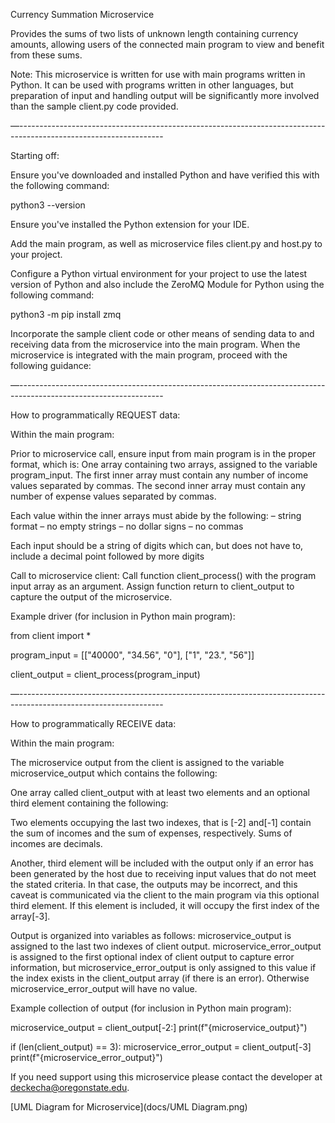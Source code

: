 Currency Summation Microservice

Provides the sums of two lists of unknown length containing currency amounts, allowing users of the connected main program to view and benefit from these sums.

Note: This microservice is written for use with main programs written in Python.  It can be used with programs written in other languages, but preparation of input and handling output will be significantly more involved than the sample client.py code provided.

—------------------------------------------------------------------------------------------------------------------

Starting off:

Ensure you've downloaded and installed Python and have verified this with the following command:

python3 --version

Ensure you've installed the Python extension for your IDE.

Add the main program, as well as microservice files client.py and host.py to your project.

Configure a Python virtual environment for your project to use the latest version of Python and also include the ZeroMQ Module for Python using the following command:

python3 -m pip install zmq

Incorporate the sample client code or other means of sending data to and receiving data from the microservice into the main program.  When the microservice is integrated with the main program, proceed with the following guidance:

—------------------------------------------------------------------------------------------------------------------

How to programmatically REQUEST data:

Within the main program:

Prior to microservice call, ensure input from main program is in the proper format, which is:  One array containing two arrays, assigned to the variable program_input.  The first inner array must contain any number of income values separated by commas.  The second inner array must contain any number of expense values separated by commas.

Each value within the inner arrays must abide by the following:
–  string format
–  no empty strings
–  no dollar signs
–  no commas

Each input should be a string of digits which can, but does not have to, include a decimal point followed by more digits

Call to microservice client:
Call function client_process() with the program input array as an argument.  Assign function return to client_output to capture the output of the microservice.

Example driver (for inclusion in Python main program):


from client import *

program_input = [["40000", "34.56", "0"], ["1", "23.", "56"]]

client_output = client_process(program_input)

—------------------------------------------------------------------------------------------------------------------

How to programmatically RECEIVE data:

Within the main program:

The microservice output from the client is assigned to the variable microservice_output which contains the following:

One array called client_output with at least two elements and an optional third element containing the following:

Two elements occupying the last two indexes, that is [-2] and[-1] contain the sum of incomes  and the sum of expenses, respectively.
Sums of incomes are decimals.

Another, third element will be included with the output only if an error has been generated by the host due to receiving input values that do not meet the stated criteria.  In that case, the outputs may be incorrect, and this caveat is communicated via the client to the main program via this optional third element.  If this element is included, it will occupy the first index of the array[-3].

Output is organized into variables as follows:
microservice_output is assigned to the last two indexes of client output.
microservice_error_output is assigned to the first optional index of client output to capture error information, but microservice_error_output is only assigned to this value if the index exists in the client_output array (if there is an error).  Otherwise microservice_error_output  will have no value.


Example collection of output (for inclusion in Python main program):

microservice_output = client_output[-2:]
print(f"{microservice_output}")


if (len(client_output) == 3):
   microservice_error_output = client_output[-3]
   print(f"{microservice_error_output}")


If you need support using this microservice please contact the developer at deckecha@oregonstate.edu.

[UML Diagram for Microservice](docs/UML Diagram.png)






